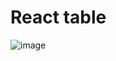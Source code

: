 # React table

![image](https://github.com/ferhatkplnn/react-mini-projects/assets/29931637/1655127c-e517-4f30-a10f-143f0097247a)
